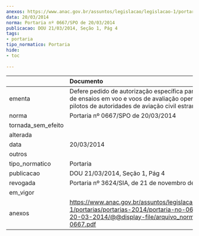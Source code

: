 ```yaml
---
anexos: https://www.anac.gov.br/assuntos/legislacao/legislacao-1/portarias/portarias-2014/portaria-no-0667-spo-de-20-03-2014/@@display-file/arquivo_norma/PA2014-0667.pdf
data: 20/03/2014
norma: Portaria nº 0667/SPO de 20/03/2014
publicacao: DOU 21/03/2014, Seção 1, Pág 4
tags:
- portaria
tipo_normatico: Portaria
hide: 
- toc 
 
---
```


|                    | Documento                                                                                                                                                           |
|:-------------------|:--------------------------------------------------------------------------------------------------------------------------------------------------------------------|
| ementa             | Defere pedido de autorização específica para realização de ensaios em voo e voos de avaliação operacional por pilotos de autoridades de aviação civil estrangeiras. |
| norma              | Portaria nº 0667/SPO de 20/03/2014                                                                                                                                  |
| tornada_sem_efeito |                                                                                                                                                                     |
| alterada           |                                                                                                                                                                     |
| data               | 20/03/2014                                                                                                                                                          |
| outros             |                                                                                                                                                                     |
| tipo_normatico     | Portaria                                                                                                                                                            |
| publicacao         | DOU 21/03/2014, Seção 1, Pág 4                                                                                                                                      |
| revogada           | Portaria nº 3624/SIA, de 21 de novembro de 2019.                                                                                                                    |
| em_vigor           |                                                                                                                                                                     |
| anexos             | https://www.anac.gov.br/assuntos/legislacao/legislacao-1/portarias/portarias-2014/portaria-no-0667-spo-de-20-03-2014/@@display-file/arquivo_norma/PA2014-0667.pdf   |